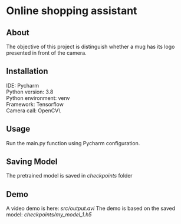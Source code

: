 # Online shopping assistant

## About

The objective of this project is distinguish whether 
a mug has its logo presented in front of the camera.

## Installation
IDE: Pycharm\
Python version: 3.8\
Python environment: venv\
Framework: Tensorflow\
Camera call: OpenCV\

## Usage
Run the main.py function using Pycharm configuration.

## Saving Model 
The pretrained model is saved in *checkpoints* folder

## Demo
A video demo is here: *src/output.avi*
The demo is based on the saved model: *checkpoints/my_model_1.h5*


